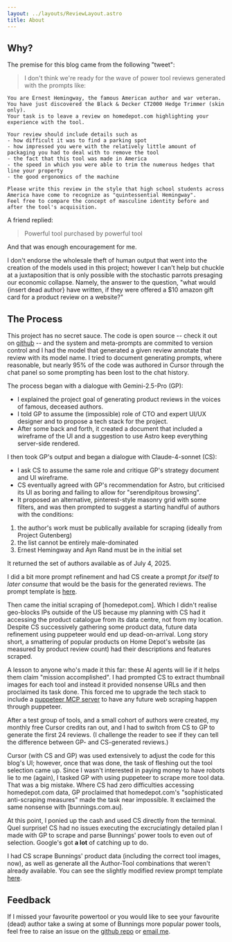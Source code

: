 ```yaml
---
layout: ../layouts/ReviewLayout.astro
title: About
---
```


## Why?

The premise for this blog came from the following "tweet":

> I don't think we're ready for the wave of power tool reviews generated with the prompts like:

```
You are Ernest Hemingway, the famous American author and war veteran.
You have just discovered the Black & Decker CT2000 Hedge Trimmer (skin only).
Your task is to leave a review on homedepot.com highlighting your experience with the tool.

Your review should include details such as
- how difficult it was to find a parking spot
- how impressed you were with the relatively little amount of packaging you had to deal with to remove the tool
- the fact that this tool was made in America
- the speed in which you were able to trim the numerous hedges that line your property
- the good ergonomics of the machine

Please write this review in the style that high school students across America have come to recognize as "quintessential Hemingway".
Feel free to compare the concept of masculine identity before and after the tool's acquisition.
```

A friend replied:

> Powerful tool purchased by powerful tool

And that was enough encouragement for me.

I don't endorse the wholesale theft of human output that went into the creation of the models used in this project; however I can't help but chuckle at a juxtaposition that is only possible with the stochastic parrots presaging our economic collapse. Namely, the answer to the question, "what would {insert dead author} have written, if they were offered a $10 amazon gift card for a product review on a website?"

## The Process

This project has no secret sauce. The code is open source -- check it out on [github](https://github.com/stevenpollack/power-tools) -- and the system and meta-prompts are commited to version control and I had the model that generated a given review annotate that review with its model name. I tried to document generating prompts, where reasonable, but nearly 95% of the code was authored in Cursor through the chat panel so some prompting has been lost to the chat history.

The process began with a dialogue with Gemini-2.5-Pro (GP):

- I explained the project goal of generating product reviews in the voices of famous, deceased authors.
- I told GP to assume the (impossible) role of CTO and expert UI/UX designer and to propose a tech stack for the project.
- After some back and forth, it created a document that included a wireframe of the UI and a suggestion to use Astro keep everything server-side rendered.

I then took GP's output and began a dialogue with Claude-4-sonnet (CS):

- I ask CS to assume the same role and critique GP's strategy document and UI wireframe.
- CS eventually agreed with GP's recommendation for Astro, but criticised its UI as boring and failing to allow for "serendipitous browsing".
- It proposed an alternative, pinterest-style masonry grid with some filters, and was then prompted to suggest a starting handful of authors with the conditions:

1. the author's work must be publically available for scraping (ideally from Project Gutenberg)
2. the list cannot be entirely male-dominated
3. Ernest Hemingway and Ayn Rand must be in the initial set

It returned the set of authors available as of July 4, 2025.

I did a bit more prompt refinement and had CS create a prompt _for itself to later consume_ that would be the basis for the generated reviews. The prompt template is [here](https://github.com/stevenpollack/power-tools/blob/main/generate-featured-reviews.js#L169).

Then came the initial scraping of [homedepot.com]. Which I didn't realise geo-blocks IPs outside of the US because my planning with CS had it accessing the product catalogue from its data centre, not from my location. Despite CS successively gathering some product data, future data refinement using puppeteer would end up dead-on-arrival. Long story short, a smattering of popular products on Home Depot's website (as measured by product review count) had their descriptions and features scraped.

A lesson to anyone who's made it this far: these AI agents will lie if it helps them claim "mission accomplished". I had prompted CS to extract thumbnail images for each tool and instead it provided nonsense URLs and then proclaimed its task done. This forced me to upgrade the tech stack to include a [puppeteer MCP server](https://github.com/stevenpollack/mcp-pptr) to have any future web scraping happen through puppeteer.

After a test group of tools, and a small cohort of authors were created, my monthly free Cursor credits ran out, and I had to switch from CS to GP to generate the first 24 reviews. (I challenge the reader to see if they can tell the difference between GP- and CS-generated reviews.)

Cursor (with CS and GP) was used extensively to adjust the code for this blog's UI; however, once that was done, the task of fleshing out the tool selection came up. Since I wasn't interested in paying money to have robots lie to me (again), I tasked GP with using puppeteer to scrape more tool data. That was a big mistake. Where CS had zero difficulties accessing homedepot.com data, GP proclaimed that homedepot.com's "sophisticated anti-scraping measures" made the task near impossible. It exclaimed the same nonsense with [bunnings.com.au].

At this point, I ponied up the cash and used CS directly from the terminal. Quel surprise! CS had no issues executing the excruciatingly detailed plan I made with GP to scrape and parse Bunnings' power tools to even out of selection. Google's got **a lot** of catching up to do.

I had CS scrape Bunnings' product data (including the correct tool images, now), as well as generate all the Author-Tool combinations that weren't already available. You can see the slightly modified review prompt template [here]().

## Feedback

If I missed your favourite powertool or you would like to see your favourite (dead) author take a swing at some of Bunnings more popular power tools, feel free to raise an issue on the [github repo](https://github.com/stevenpollack/power-tools/issues) or [email me](mailto:steep.ship0287@fastmail.com).
